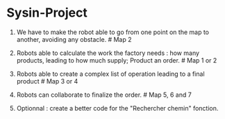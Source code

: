# Sysin-Project

1) We have to make the robot able to go from one point on the map to another, avoiding any obstacle. # Map 2

2) Robots able to calculate the work the factory needs : how many products, leading to how much supply; Product an order. # Map 1 or 2

3) Robots able to create a complex list of operation leading to a final product # Map 3 or 4

4) Robots can collaborate to finalize the order. # Map 5, 6 and 7

5) Optionnal : create a better code for the "Rechercher chemin" fonction.
